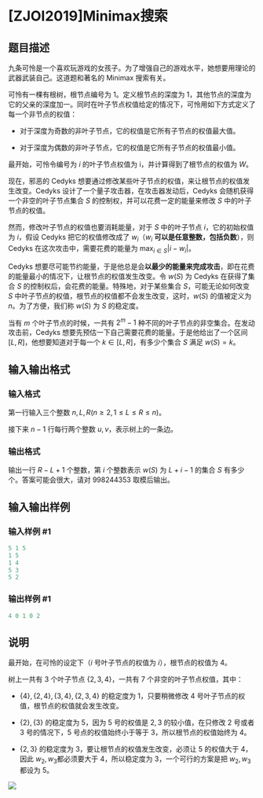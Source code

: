 # [ZJOI2019]Minimax搜索

## 题目描述

九条可怜是一个喜欢玩游戏的女孩子。为了增强自己的游戏水平，她想要用理论的武器武装自己。这道题和著名的 Minimax 搜索有关。

可怜有一棵有根树，根节点编号为 $1$。定义根节点的深度为 $1$，其他节点的深度为它的父亲的深度加一。同时在叶子节点权值给定的情况下，可怜用如下方式定义了每一个非节点的权值：

- 对于深度为奇数的非叶子节点，它的权值是它所有子节点的权值最大值。

- 对于深度为偶数的非叶子节点，它的权值是它所有子节点的权值最小值。

最开始，可怜令编号为 $i$ 的叶子节点权值为 i，并计算得到了根节点的权值为 $W$。

现在，邪恶的 Cedyks 想要通过修改某些叶子节点的权值，来让根节点的权值发生改变。Cedyks 设计了一个量子攻击器，在攻击器发动后，Cedyks 会随机获得一个非空的叶子节点集合 $S$ 的控制权，并可以花费一定的能量来修改 $S$ 中的叶子节点的权值。

然而，修改叶子节点的权值也要消耗能量，对于 $S$ 中的叶子节点 $i$，它的初始权值为 $i$，假设 Cedyks 把它的权值修改成了 $w_i$（$w_i$ **可以是任意整数，包括负数**），则 Cedyks 在这次攻击中，需要花费的能量为 $\max_{i\in S} |i − w_i|$。

Cedyks 想要尽可能节约能量，于是他总是会**以最少的能量来完成攻击**，即在花费的能量最小的情况下，让根节点的权值发生改变。令 $w(S)$ 为 Cedyks 在获得了集合 $S$ 的控制权后，会花费的能量。特殊地，对于某些集合 $S$，可能无论如何改变 $S$ 中叶子节点的权值，根节点的权值都不会发生改变，这时，$w(S)$ 的值被定义为 $n$。为了方便，我们称 $w(S)$ 为 $S$ 的稳定度。

当有 $m$ 个叶子节点的时候，一共有 $2^m − 1$ 种不同的叶子节点的非空集合。在发动攻击前，Cedyks 想要先预估一下自己需要花费的能量。于是他给出了一个区间 $[L, R]$，他想要知道对于每一个 $k \in [L, R]$，有多少个集合 $S$ 满足 $w(S) = k$。

## 输入输出格式

### 输入格式

第一行输入三个整数 $n,L,R(n ≥ 2,1 \leq L \leq R \leq n)$。

接下来 $n - 1$ 行每行两个整数 $u,v$，表示树上的一条边。

### 输出格式

输出一行 $R-L+1$ 个整数，第 $i$ 个整数表示 $w(S)$ 为 $L+i-1$ 的集合 $S$ 有多少个。答案可能会很大，请对 $998244353$ 取模后输出。

## 输入输出样例

### 输入样例 #1

```cpp
5 1 5
1 5
1 4
5 3
5 2
```


### 输出样例 #1

```cpp
4 0 1 0 2
```


## 说明

最开始，在可怜的设定下（$i$ 号叶子节点的权值为 $i$），根节点的权值为 $4$。

树上一共有 $3$ 个叶子节点 $\{2,3,4\}$，一共有 $7$ 个非空的叶子节点权值，其中：

- $\{4\}, \{2,4\}, \{3,4\}, \{2,3,4\}$ 的稳定度为 $1$，只要稍微修改 $4$ 号叶子节点的权值，根节点的权值就会发生改变。

- $\{2\},\{3\}$ 的稳定度为 $5$，因为 $5$ 号的权值是 $2,3$ 的较小值，在只修改 $2$ 号或者 $3$ 号的情况下，$5$ 号点的权值始终小于等于 $3$，所以根节点的权值始终为 $4$。

- $\{2,3\}$ 的稳定度为 $3$，要让根节点的权值发生改变，必须让 $5$ 的权值大于 $4$，因此 $w_2 ,w_3$都必须要大于 $4$，所以稳定度为 $3$，一个可行的方案是把 $w_2 ,w_3$ 都设为 $5$。

![](https://cdn.luogu.com.cn/upload/pic/55654.png)

